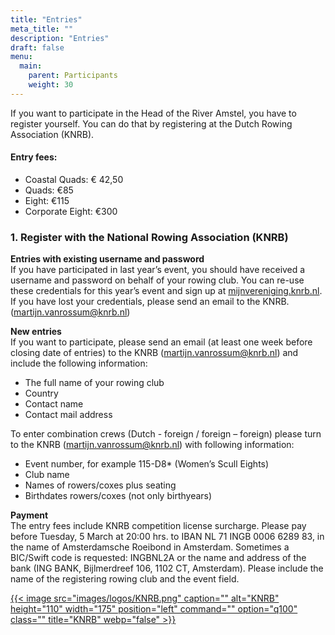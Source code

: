 ```yaml
---
title: "Entries"
meta_title: ""
description: "Entries"
draft: false
menu:
  main:
    parent: Participants
    weight: 30
---
```

<!-- If you want to participate in the Head of the River Amstel, you have to register yourself. You can do that by filling in the pre-registration form below AND register at the Dutch Rowing Association (KNRB, see this page below the pre-registration form) -->
If you want to participate in the Head of the River Amstel, you have to register yourself. You can do that by registering at the Dutch Rowing Association (KNRB).

#### Entry fees:
- Coastal Quads: € 42,50
- Quads: €85
- Eight: €115
- Corporate Eight: €300

<!-- ### 1. Pre-registration form -->
<!-- <section id="sect_pre_reg_form" style="margin-top:-200px; padding-top:200px;">
<div id="pre_registration" style="width: 100%; max-width: 700px; padding-bottom:25px; padding-top:25px; margin-left:auto; margin-right:auto; ">
  <div style="position: relative; width: 100%; overflow: hidden; ">
    <p><iframe src="https://docs.google.com/forms/d/e/1FAIpQLSdJAxRake6h5QYhFMlY_yjbtS7flZ7XO6s01kZm5IxxhXFBig/viewform?embedded=true" height="3000" width="100%" frameborder="0" marginheight="0" marginwidth="0">Loading…</iframe></p>
  </div>
</div>
</section> -->


### 1. Register with the National Rowing Association (KNRB)

**Entries with existing username and password**   
If you have participated in last year’s event, you should have received a username and password on behalf of your rowing club. You can re-use these credentials for this year’s event and sign up at [mijnvereniging.knrb.nl](http://www.mijnvereniging.knrb.nl).   
If you have lost your credentials, please send an email to the KNRB. (martijn.vanrossum@knrb.nl)

**New entries**   
If you want to participate, please send an email (at least one week before closing date of entries) to the KNRB (martijn.vanrossum@knrb.nl) and include the following information:

- The full name of your rowing club
- Country
- Contact name
- Contact mail address

To enter combination crews (Dutch -  foreign / foreign – foreign) please turn to the KNRB (martijn.vanrossum@knrb.nl) with following information:

- Event number, for example 115-D8* (Women’s Scull Eights)
- Club name
- Names of rowers/coxes plus seating
- Birthdates rowers/coxes (not only birthyears)

**Payment**   
The entry fees include KNRB competition license surcharge. Please pay before Tuesday, 5 March at 20:00 hrs. to IBAN NL 71 INGB 0006 6289 83, in the name of Amsterdamsche Roeibond in Amsterdam. Sometimes a BIC/Swift code is requested: INGBNL2A or the name and address of the bank (ING BANK, Bijlmerdreef 106, 1102 CT, Amsterdam). Please include the name of the registering rowing club and the event field.

<div class="grid grid-cols-1">

[{{< image src="images/logos/KNRB.png" caption="" alt="KNRB" height="110" width="175" position="left" command="" option="q100" class="" title="KNRB"  webp="false" >}}](https://roeievenementen.knrb.nl/tournament-details/3256?tab=details)

</div>